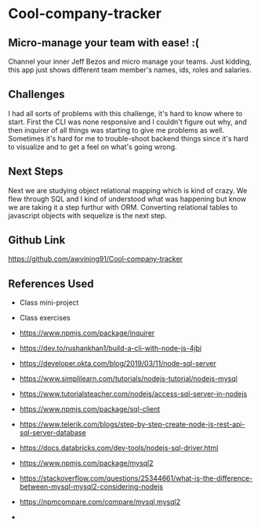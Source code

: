 # Cool-company-tracker

## Micro-manage your team with ease! :(

Channel your inner Jeff Bezos and micro manage your teams. Just kidding, this app just shows different team member's 
names, ids, roles and salaries. 

## Challenges

I had all sorts of problems with this challenge, it's hard to know where to start. First the CLI was none responsive and I couldn't figure out why, and then inquirer of all things was starting to give me problems as well. Sometimes it's hard for me to trouble-shoot backend things since it's hard to visualize and to get a feel on what's going wrong.

## Next Steps

Next we are studying object relational mapping which is kind of crazy. We flew through SQL and I kind of understood what was happening but know we are taking it a step furthur with ORM. Converting relational tables to javascript objects with sequelize is the next step.

## Github Link

https://github.com/awvining91/Cool-company-tracker


## References Used

- Class mini-project

- Class exercises

- https://www.npmjs.com/package/inquirer

- https://dev.to/rushankhan1/build-a-cli-with-node-js-4jbi

- https://developer.okta.com/blog/2019/03/11/node-sql-server

- https://www.simplilearn.com/tutorials/nodejs-tutorial/nodejs-mysql

- https://www.tutorialsteacher.com/nodejs/access-sql-server-in-nodejs

- https://www.npmjs.com/package/sql-client

- https://www.telerik.com/blogs/step-by-step-create-node-js-rest-api-sql-server-database

- https://docs.databricks.com/dev-tools/nodejs-sql-driver.html

- https://www.npmjs.com/package/mysql2

- https://stackoverflow.com/questions/25344661/what-is-the-difference-between-mysql-mysql2-considering-nodejs

- https://npmcompare.com/compare/mysql,mysql2 

- 


